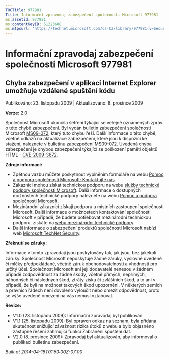 ```yaml
---
TOCTitle: 977981
Title: Informační zpravodaj zabezpečení společnosti Microsoft 977981
ms:assetid: 977981
ms:contentKeyID: 61223608
ms:mtpsurl: 'https://technet.microsoft.com/cs-CZ/library/977981(v=Security.10)'
---
```


 

Informační zpravodaj zabezpečení společnosti Microsoft 977981
=============================================================

Chyba zabezpečení v aplikaci Internet Explorer umožňuje vzdálené spuštění kódu
------------------------------------------------------------------------------

Publikováno: 23. listopadu 2009 | Aktualizováno: 8. prosince 2009

**Verze:** 2.0

Společnost Microsoft ukončila šetření týkající se veřejně oznámených zpráv o této chybě zabezpečení. Byl vydán bulletin zabezpečení společnosti Microsoft [MS09-072](http://go.microsoft.com/fwlink/?linkid=169404), který tuto chybu řeší. Další informace o této chybě, včetně odkazů na aktualizace zabezpečení, které jsou k dispozici ke stažení, naleznete v bulletinu zabezpečení [MS09-072](http://go.microsoft.com/fwlink/?linkid=169404). Uvedená chyba zabezpečení je chybou zabezpečení týkající se poškození paměti objektů HTML - [CVE-2009-3672](http://www.cve.mitre.org/cgi-bin/cvename.cgi?name=cve-2009-3672).

**Zdroje informací:**

-   Zpětnou vazbu můžete poskytnout vyplněním formuláře na webu [Pomoc a podpora společnosti Microsoft: Kontaktujte nás](https://support.microsoft.com/common/survey.aspx?scid=sw;en;1257&amp;showpage=1&amp;ws=technet&amp;sd=tech).
-   Zákazníci mohou získat technickou podporu na webu [služby technické podpory společnosti Microsoft](http://go.microsoft.com/fwlink/?linkid=21131). Další informace o dostupných možnostech technické podpory naleznete na webu [Pomoc a podpora společnosti Microsoft](http://support.microsoft.com/).
-   Mezinárodní zákazníci získají podporu u místních zastoupení společnosti Microsoft. Další informace o možnostech kontaktování společnosti Microsoft v případě, že budete potřebovat mezinárodní technickou podporu, získáte na [webu mezinárodní technické podpory](http://go.microsoft.com/fwlink/?linkid=21155).
-   Další informace o zabezpečení produktů společnosti Microsoft nabízí web [Microsoft TechNet Security](http://go.microsoft.com/fwlink/?linkid=21132).

**Zřeknutí se záruky:**

Informace v tomto zpravodaji jsou poskytovány tak, jak jsou, bez jakékoli záruky. Společnost Microsoft neposkytuje žádné záruky, výslovně uvedené či mlčky předpokládané, včetně záruk obchodovatelnosti a vhodnosti pro určitý účel. Společnost Microsoft ani její dodavatelé nenesou v žádném případě zodpovědnost za žádné škody, včetně přímých, nepřímých, náhodných či následných škod, ztráty zisku či zvláštních škod, a to ani v případě, že byli na možnost takových škod upozorněni. V některých zemích a právních řádech není dovoleno vyloučit nebo omezit odpovědnost, proto se výše uvedené omezení na vás nemusí vztahovat.

**Revize:**

-   V1.0 (23. listopadu 2009): Informační zpravodaj byl publikován.
-   V1.1 (25. listopadu 2009): Byl opraven odkaz na seznam, byla přidána skutečnost snižující závažnost rizika útoků z webu a bylo objasněno zástupné řešení zahrnující funkci Zabránění spuštění dat.
-   V2.0 (8. prosince 2009): Zpravodaj byl aktualizován, aby informoval o publikaci bulletinu zabezpečení.

*Built at 2014-04-18T01:50:00Z-07:00*
